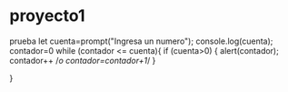 # proyecto1
prueba
let cuenta=prompt("Ingresa un numero");
console.log(cuenta);
contador=0
while (contador <= cuenta){
    if (cuenta>0)
    {
        alert(contador);
        contador++ /*o contador=contador+1*/
    }

}
